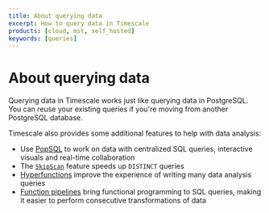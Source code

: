 ```yaml
---
title: About querying data
excerpt: How to query data in Timescale
products: [cloud, mst, self_hosted]
keywords: [queries]
---
```


# About querying data

Querying data in Timescale works just like querying data in PostgreSQL. You
can reuse your existing queries if you're moving from another PostgreSQL
database.

Timescale also provides some additional features to help with data analysis:

* Use [PopSQL][popsql] to work on data with centralized SQL queries, interactive visuals and real-time collaboration
*   The [`SkipScan`][skipscan] feature speeds up `DISTINCT` queries
*   [Hyperfunctions][hyperfunctions] improve the experience of writing many data
    analysis queries
*   [Function pipelines][pipelines] bring functional programming to SQL queries,
    making it easier to perform consecutive transformations of data

[hyperfunctions]: /use-timescale/:currentVersion:/hyperfunctions/
[pipelines]: /use-timescale/:currentVersion:/hyperfunctions/function-pipelines/
[skipscan]: /use-timescale/:currentVersion:/query-data/skipscan/
[popsql]: /getting-started/:currentVersion:/run-queries-from-console/#popsql
[readreplica]: /use-timescale/:currentVersion:/ha-replicas/read-scaling/